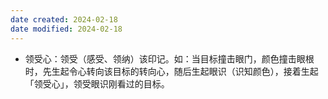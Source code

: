 ```yaml
---
date created: 2024-02-18
date modified: 2024-02-18
---
```

- 领受心：领受（感受、领纳）该印记。如：当目标撞击眼门，颜色撞击眼根时，先生起令心转向该目标的转向心，随后生起眼识（识知颜色），接着生起「领受心」，领受眼识刚看过的目标。
